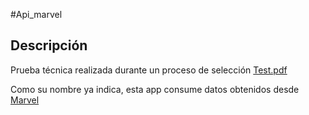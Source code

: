 #Api_marvel


## Descripción
Prueba técnica realizada durante un proceso de selección [Test.pdf](https://github.com/jorgesanme/API_Marvel/blob/main/Images/Prueba%20t%C3%A9cnica%20mobile.pdf)

Como su nombre ya indica, esta app consume  datos obtenidos desde  [Marvel](https://developer.marvel.com/docs)
